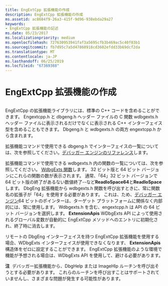```yaml
---
title: EngExtCpp 拡張機能の作成
description: EngExtCpp 拡張機能の作成
ms.assetid: ac8684f9-26a3-415f-9d96-938ebda29a27
keywords:
- EngExtCpp 拡張機能の記述
ms.date: 05/23/2017
ms.localizationpriority: medium
ms.openlocfilehash: 727630953941faf3a5695cfb3b469ac5c40f03b1
ms.sourcegitcommit: fb7d95c7a5d47860918cd3602efdd33b69dcf2da
ms.translationtype: MT
ms.contentlocale: ja-JP
ms.lasthandoff: 06/25/2019
ms.locfileid: "67369388"
---
```

# <a name="writing-engextcpp-extensions"></a>EngExtCpp 拡張機能の作成


## <span id="ddk_writing_dbgeng_extension_code_dbx"></span><span id="DDK_WRITING_DBGENG_EXTENSION_CODE_DBX"></span>


EngExtCpp の拡張機能ライブラリには、標準の C++ コードを含めることができます。 Engextcpp.h と dbgeng.h ヘッダー ファイルの C 関数 wdbgexts.h ヘッダー ファイルに表示されるだけでなくに表示される C++ インターフェイス型を含めることもできます。 Dbgeng.h と wdbgexts.h の両方 engextcpp.h から含まれます。

拡張機能コマンドで使用できる dbgeng.h でインターフェイスの一覧については、次を参照してください。[デバッガー エンジンのリファレンス](https://docs.microsoft.com/windows-hardware/drivers/debugger/debugger-engine-reference)します。

拡張機能コマンドで使用できる wdbgexts.h 内の関数の一覧については、次を参照してください。 [WdbgExts 関数](https://docs.microsoft.com/windows-hardware/drivers/debugger/wdbgexts-functions)します。 32 ビット版と 64 ビット バージョンにこれらの関数の数が表示されます。 通常、「64」32 ビット バージョンで 64 ビット版の終了があるない数値終了--など**ReadIoSpace64**と**ReadIoSpace**します。 DbgEng 拡張機能から wdbgexts.h 関数を呼び出すときに、常に関数名の拡張子が「64」を使用する必要があります。 これは、ため、[デバッガー エンジン](introduction.md#debugger-engine)64 ビットのポインターは、ターゲット プラットフォームに関係なく内部的には、常に使用します。 Wdbgexts.h を含む、engextcpp.h は API の 64 ビット バージョンを選択します。 **ExtensionApis** WDbgExts API によって使用されるグローバル変数が自動的に EngExtCpp メソッドへのエントリに初期化され、終了時に消去します。

リモートの DbgEng インターフェイスを持つ EngExtCpp 拡張機能を使用する場合、WDbgExts インターフェイスが使用できなくなります、 **ExtensionApis**構造体をゼロに設定することができます。 EngExtCpp 拡張機能のような環境で機能が予想される場合は、WDbgExts API を使用して、避ける必要があります。

**注**  デバッガー拡張機能から、DbgHelp または ImageHlp ルーチンを呼び出そうとする必要があります。 これらのルーチンを呼び出すことはサポートされていませんし、さまざまな問題が発生する可能性があります。

 

 

 





